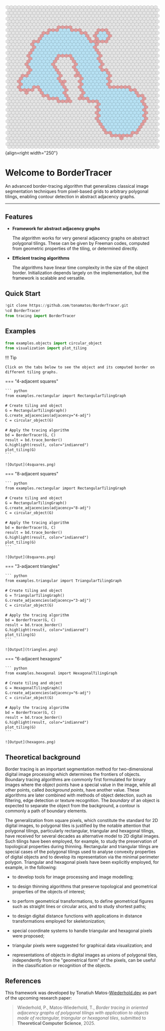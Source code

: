![Tracing algorithm](cover.png){align=right width="250"}

# Welcome to BorderTracer

An advanced border-tracing algorithm that generalizes classical image segmentation techniques from pixel-based grids to arbitrary polygonal tilings, enabling contour detection in abstract adjacency graphs.

---

## Features

<div class="grid cards" markdown>

- **Framework for abstract adjacency graphs**

    The algorithm works for very general adjacency graphs on abstract polygonal tilings. These can be given by Freeman codes, computed from geometric properties of the tiling, or determined directly.

- **Efficient tracing algorithms**

    The algorithms have linear time complexity in the size of the object border. Initialization depends largely on the implementation, but the framework is scalable and versatile.

</div>

## Quick Start

``` python title="Quick installation"
!git clone https://github.com/tonamatos/BorderTracer.git
%cd BorderTracer
from tracing import BorderTracer
```

## Examples

``` python title="Methods for producing examples"
from examples.objects import circular_object
from visualization import plot_tiling
```

!!! Tip

    Click on the tabs below to see the object and its computed border on different tiling graphs.

=== "4-adjacent squares"

    ``` python
    from examples.rectangular import RectangularTilingGraph

    # Create tiling and object
    G = RectangularTilingGraph()
    G.create_adjacencies(adjacency="4-adj")
    C = circular_object(G)

    # Apply the tracing algorithm
    bd = BorderTracer(G, C)
    result = bd.trace_border()
    G.highlight(result, color="indianred")
    plot_tiling(G)
    ```

    ![Output](4squares.png)

=== "8-adjacent squares"

    ``` python
    from examples.rectangular import RectangularTilingGraph

    # Create tiling and object
    G = RectangularTilingGraph()
    G.create_adjacencies(adjacency="8-adj")
    C = circular_object(G)

    # Apply the tracing algorithm
    bd = BorderTracer(G, C)
    result = bd.trace_border()
    G.highlight(result, color="indianred")
    plot_tiling(G)
    ```

    ![Output](8squares.png)

=== "3-adjacent triangles"

    ``` python
    from examples.triangular import TriangularTilingGraph

    # Create tiling and object
    G = TriangularTilingGraph()
    G.create_adjacencies(adjacency="3-adj")
    C = circular_object(G)

    # Apply the tracing algorithm
    bd = BorderTracer(G, C)
    result = bd.trace_border()
    G.highlight(result, color="indianred")
    plot_tiling(G)
    ```

    ![Output](triangles.png)

=== "6-adjacent hexagons"

    ``` python
    from examples.hexagonal import HexagonalTilingGraph

    # Create tiling and object
    G = HexagonalTilingGraph()
    G.create_adjacencies(adjacency="6-adj")
    C = circular_object(G)

    # Apply the tracing algorithm
    bd = BorderTracer(G, C)
    result = bd.trace_border()
    G.highlight(result, color="indianred")
    plot_tiling(G)
    ```

    ![Output](hexagons.png)

## Theoretical background

Border tracing is an important segmentation method for two-dimensional digital image processing which determines the frontiers of objects. Boundary tracing algorithms are commonly first formulated for binary images where the object points have a special value in the image, while all other points, called _background points_, have another value. These algorithms are later combined with methods of object detection, such as filtering, edge detection or texture recognition. The _boundary_ of an object is expected to separate the object from the background, a contour is commonly a path of boundary elements.

The generalization from square pixels, which constitute the standard for 2D digital images, to polygonal tiles is justified by the notable attention that polygonal tilings, particularly rectangular, triangular and hexagonal tilings, have received for several decades as alternative model to 2D digital images. Such tilings have been employed, for example, to study the preservation of topological properties during thinning. Rectangular and triangular tilings are special cases of the polygonal tilings used to analyse convexity properties of digital objects and to develop its representation via the minimal perimeter polygon. Triangular and hexagonal pixels have been explicitly employed, for example, in the following:

  - to develop tools for image processing and image modelling;
  
  - to design thinning algorithms that preserve topological and geometrical properties of the objects of interest;

  - to perform geometrical transformations, to define geometrical figures such as straight lines or circular arcs, and to study shortest paths;
  
  - to design digital distance functions with applications in distance transformations employed for skeletonization;

  - special coordinate systems to handle triangular and hexagonal pixels were proposed;
  
  - triangular pixels were suggested for graphical data visualization; and
  
  - representations of objects in digital images as unions of polygonal tiles, independently from the "geometrical form" of the pixels, can be useful in the classification or recognition of the objects.

## References

This framework was developed by Tonatiuh Matos-[Wiederhold.dev](https://wiederhold.dev) as part of the upcoming research paper:

 > Wiederhold, P., Matos-Wiederhold, T., _Border tracing in oriented adjacency graphs of polygonal tilings with application to objects made of rectangular, triangular or hexagonal tiles_, submitted to **Theoretical Computer Science**, 2025.